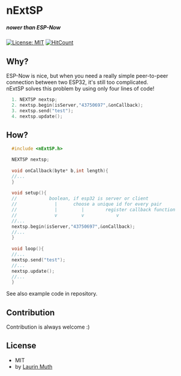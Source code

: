 # nExtSP
##### nower than ESP-Now
[![License: MIT](https://img.shields.io/badge/License-MIT-yellow.svg)](https://opensource.org/licenses/MIT)
[![HitCount](http://hits.dwyl.io/Lyniat/nExtSP.svg)](http://hits.dwyl.io/Lyniat/nExtSP)

## Why?
ESP-Now is nice, but when you need a really simple peer-to-peer connection between two ESP32, it's still too complicated.<br>
nExtSP solves this problem by using only four lines of code!

```c++
  1. NEXTSP nextsp;
  2. nextsp.begin(isServer,"43750697",&onCallback);
  3. nextsp.send("test");
  4. nextsp.update();
```

## How?

```c++
  #include <nExtSP.h>

  NEXTSP nextsp;
  
  void onCallback(byte* b,int length){
  //...
  }
  
  void setup(){
  //            boolean, if esp32 is server or client
  //              |      choose a unique id for every pair
  //              |         |        register callback function
  //              v         v            v
  //...
  nextsp.begin(isServer,"43750697",&onCallback);
  //...
  }
  
  void loop(){
  //...
  nextsp.send("test");
  //...
  nextsp.update();
  //...
  }
```

See also example code in repository.

## Contribution
Contribution is always welcome :)

## License
* MIT
* by [Laurin Muth](https://hci.ur.de/people/laurin_muth)
